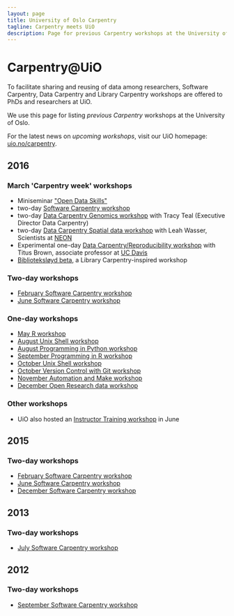 ```yaml
---
layout: page
title: University of Oslo Carpentry
tagline: Carpentry meets UiO
description: Page for previous Carpentry workshops at the University of Oslo
---
```



# Carpentry@UiO

To facilitate sharing and reusing of data among researchers, Software Carpentry, Data Carpentry and Library Carpentry workshops are offered to PhDs and researchers at UiO.

We use this page for listing *previous Carpentry* workshops at the University of Oslo.

For the latest news on *upcoming workshops*, visit our UiO homepage: [uio.no/carpentry](http://uio.no/carpentry).


## 2016

### March 'Carpentry week' workshops 
* Miniseminar ["Open Data Skills"](https://www.ub.uio.no/english/courses-events/events/ureal/2016/160314dataskills.html)
* two-day [Software Carpentry workshop](https://uio-carpentry.github.io/2016-03-15-Oslo-SWC/)
* two-day [Data Carpentry Genomics workshop](http://uio-carpentry.github.io/2016-03-15-Oslo-data-bio/) with Tracy Teal (Executive Director Data Carpentry)
* two-day [Data Carpentry Spatial data workshop](http://uio-carpentry.github.io/2016-03-15-OSLOdataGeo/) with Leah Wasser, Scientists at [NEON](www.neonscience.org)
* Experimental one-day [Data Carpentry/Reproducibility workshop](https://2016-oslo-repeatability.readthedocs.io/en/latest/) with Titus Brown, associate professor at [UC Davis](http://ivory.idyll.org/lab/)
* [Biblioteksløyd beta](https://scriptotek.github.io/2016-03-17-BS/), a Library Carpentry-inspired workshop

### Two-day workshops
* [February Software Carpentry workshop](http://uio-carpentry.github.io/2016-02-01-Oslo/)
* [June Software Carpentry workshop](https://uio-carpentry.github.io/2016-06-20-Oslo-SWC/)


### One-day workshops
* [May R workshop](http://uio-carpentry.github.io/2016-05-10-R/)
* [August Unix Shell workshop](https://uio-carpentry.github.io/2016-08-23-unix/)
* [August Programming in Python workshop](https://uio-carpentry.github.io/2016-08-31-python/)
* [September Programming in R workshop](https://uio-carpentry.github.io/2016-09-14-R/)
* [October Unix Shell  workshop](https://uio-carpentry.github.io/2016-10-12-unix/)
* [October Version Control with Git workshop](https://uio-carpentry.github.io/2016-10-26-git/)
* [November Automation and Make workshop](https://uio-carpentry.github.io/2016-11-09-make/)
* [December Open Research data workshop](http://www.ub.uio.no/english/courses-events/courses/other/Carpentry/software-carpentry/time-and-place/161205_RDM)

### Other workshops
* UiO also hosted an [Instructor Training workshop](http://uio-carpentry.github.io/2016-06-30-Oslo-ttt/) in June

## 2015

### Two-day workshops

* [February Software Carpentry workshop](https://karinlag.github.io/2015-02-26-Oslo/)
* [June Software Carpentry workshop](https://lexnederbragt.github.io/2015-06-02-Oslo/)
* [December Software Carpentry workshop](https://huguesfontenelle.github.io/2015-12-02-Oslo/)

## 2013

### Two-day workshops

* [July Software Carpentry workshop](https://swcarpentry.github.io/2013-07-03-oslo/)


## 2012

### Two-day workshops
* [September Software Carpentry workshop](https://swcarpentry.github.io/2012-09-17-oslo/)
